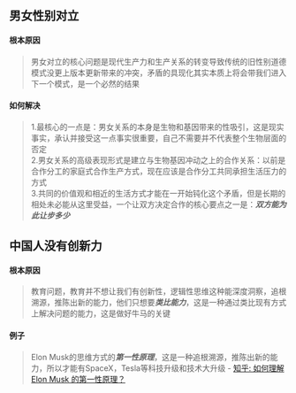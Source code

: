 ## 男女性别对立

#### 根本原因
> 男女对立的核心问题是现代生产力和生产关系的转变导致传统的旧性别道德模式没更上版本更新带来的冲突，矛盾的具现化其实本质上将会带我们进入下一个模式，是一个必然的结果

#### 如何解决
> 1.最核心的一点是：男女关系的本身是生物和基因带来的性吸引，这是现实事实，承认并接受这一点事实很重要，自己不需要并不代表整个生物层面的否定<br>
> 2.男女关系的高级表现形式是建立与生物基因冲动之上的合作关系：以前是合作分工的家庭式合作生产方式，现在应该是合作分工共同承担生活压力的方式<br>
> 3.共同的价值观和相近的生活方式才能在一开始钝化这个矛盾，但是长期的相处未必能从这里受益，一个让双方决定合作的核心要点之一是：***双方能为此让步多少***<br>


## 中国人没有创新力

#### 根本原因
> 教育问题，教育并不想让我们有创新性，逻辑性思维这种能深度洞察，追根溯源，推陈出新的能力，他们只想要***类比能力***，这是一种通过类比现有方式上解决问题的能力，这是做好牛马的关键

#### 例子
> Elon Musk的思维方式的***第一性原理***，这是一种追根溯源，推陈出新的能力，所以才能有SpaceX，Tesla等科技升级和技术大升级 - [知乎: 如何理解 Elon Musk 的第一性原理？](https://www.zhihu.com/question/64080129/answer/3351375938)
